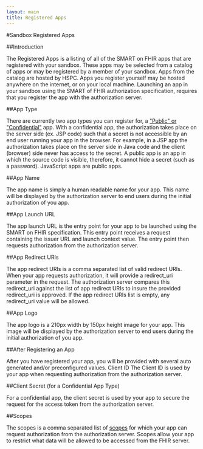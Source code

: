 ```yaml
---
layout: main
title: Registered Apps 
---
```


#Sandbox Registered Apps 



##Introduction

The Registered Apps is a listing of all of the SMART on FHIR apps that are registered with your sandbox. These apps may be selected from a catalog of apps or may be registered by a member of your sandbox. Apps from the catalog are hosted by HSPC. Apps you register yourself may be hosted anywhere on the internet, or on your local machine. Launching an app in your sandbox using the SMART of FHIR authorization specification, requires that you register the app with the authorization server.


##App Type

There are currently two app types you can register for, a ["Public" or "Confidential"](http://docs.smarthealthit.org/authorization/) app. With a confidential app, the authorization takes place on the server side (ex. JSP code) such that a secret is not accessible by an end user running your app in the browser. For example, in a JSP app the authorization takes place on the server side in Java code and the client (browser) side never has access to the secret. A public app is an app in which the source code is visible, therefore, it cannot hide a secret (such as a password). JavaScript apps are public apps.


##App Name

The app name is simply a human readable name for your app. This name will be displayed by the authorization server to end users during the initial authorization of you app.


##App Launch URL

The app launch URL is the entry point for your app to be launched using the SMART on FHIR specification. This entry point receives a request containing the issuer URL and launch context value. The entry point then requests authorization from the authorization server.


##App Redirect URIs

The app redirect URIs is a comma separated list of valid redirect URIs. When your app requests authorization, it will provide a redirect_uri parameter in the request. The authorization server compares this redirect_uri against the list of app redirect URIs to insure the provided redirect_uri is approved. If the app redirect URIs list is empty, any redirect_uri value will be allowed.


##App Logo

The app logo is a 210px width by 150px height image for your app. This image will be displayed by the authorization server to end users during the initial authorization of you app.


##After Registering an App

After you have registered your app, you will be provided with several auto generated and/or preconfigured values.
Client ID
The Client ID is used by your app when requesting authorization from the authorization server.


##Client Secret (for a Confidential App Type)

For a confidential app, the client secret is used by your app to secure the request for the access token from the authorization server.


##Scopes

The scopes is a comma separated list of [scopes](http://docs.smarthealthit.org/authorization/scopes-and-launch-context/) for which your app can request authorization from the authorization server. Scopes allow your app to restrict what data will be allowed to be accessed from the FHIR server.
